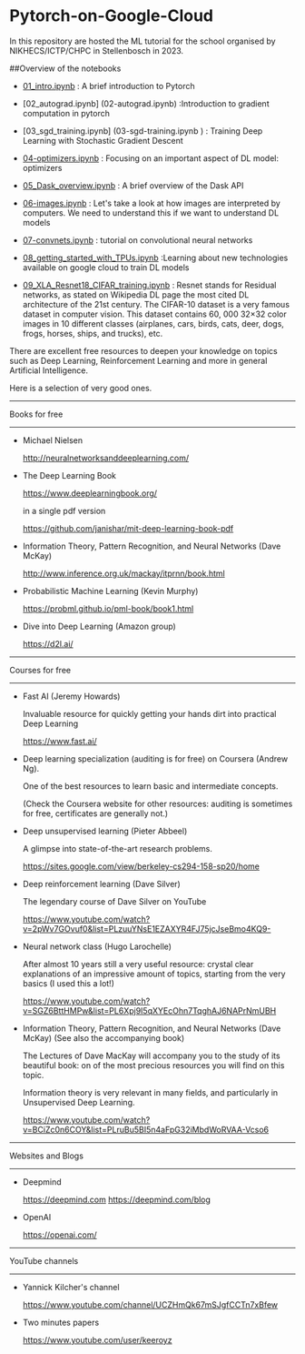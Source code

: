 # Pytorch-on-Google-Cloud
In this repository are hosted the ML tutorial for the school organised by NIKHECS/ICTP/CHPC in Stellenbosch in 2023.



##Overview of the notebooks


- [01_intro.ipynb](05_Dask_overview.ipynb)
  : A brief introduction to Pytorch


- [02_autograd.ipynb] (02-autograd.ipynb)
  :Introduction to gradient computation in pytorch

- [03_sgd_training.ipynb] (03-sgd-training.ipynb )
  : Training Deep Learning with Stochastic Gradient Descent

- [04-optimizers.ipynb](04-optimizers.ipynb)
  : Focusing on an important aspect of DL model: optimizers


- [05_Dask_overview.ipynb](05_Dask_overview.ipynb)
  : A brief overview of the Dask API


- [06-images.ipynb](06-images.ipynb)
  : Let's take a look at how images are interpreted by computers. We need to understand this if we want to understand DL models


- [07-convnets.ipynb](07-convnets.ipynb)
  : tutorial on convolutional neural networks




- [08_getting_started_with_TPUs.ipynb](08_getting_started_with_TPUs.ipynb)
  :Learning about new technologies available on google cloud to train DL models
    
- [09_XLA_Resnet18_CIFAR_training.ipynb](09_XLA_Resnet18_CIFAR_training.ipynb)
  : Resnet stands for Residual networks, as stated on Wikipedia DL page the most cited DL architecture of the 21st century. The CIFAR-10 dataset is a very famous dataset in computer vision. This dataset contains 60, 000 32×32 color images in 10 different classes (airplanes, cars, birds, cats, deer, dogs, frogs, horses, ships, and trucks), etc. 







There are excellent free resources to deepen your knowledge
on topics such as Deep Learning, Reinforcement Learning and more
in general Artificial Intelligence.

Here is a selection of very good ones.


*******************************************************************
Books for free
*******************************************************************

- Michael Nielsen

  http://neuralnetworksanddeeplearning.com/


- The Deep Learning Book

  https://www.deeplearningbook.org/

  in a single pdf version

  https://github.com/janishar/mit-deep-learning-book-pdf
  
- Information Theory, Pattern Recognition, and Neural Networks (Dave McKay)

  http://www.inference.org.uk/mackay/itprnn/book.html


- Probabilistic Machine Learning (Kevin Murphy)

  https://probml.github.io/pml-book/book1.html
  
- Dive into Deep Learning (Amazon group)

  https://d2l.ai/
  

*******************************************************************
Courses for free
*******************************************************************

- Fast AI (Jeremy Howards)
  
  Invaluable resource for quickly getting your hands dirt into practical Deep Learning
  
  https://www.fast.ai/

- Deep learning specialization (auditing is for free)
  on Coursera (Andrew Ng).
  
  One of the best resources to learn basic and intermediate concepts.
  
  (Check the Coursera website for other resources: auditing
  is sometimes for free, certificates are generally not.)

- Deep unsupervised learning (Pieter Abbeel)

  A glimpse into state-of-the-art research problems.

  https://sites.google.com/view/berkeley-cs294-158-sp20/home

- Deep reinforcement learning (Dave Silver)

  The legendary course of Dave Silver on YouTube

  https://www.youtube.com/watch?v=2pWv7GOvuf0&list=PLzuuYNsE1EZAXYR4FJ75jcJseBmo4KQ9-

- Neural network class (Hugo Larochelle)

  After almost 10 years still a very useful resource: crystal clear explanations
  of an impressive amount of topics, starting from the very basics (I used this
  a lot!)

  https://www.youtube.com/watch?v=SGZ6BttHMPw&list=PL6Xpj9I5qXYEcOhn7TqghAJ6NAPrNmUBH
  
  
- Information Theory, Pattern Recognition, and Neural Networks (Dave McKay)
  (See also the accompanying book)

  The Lectures of Dave MacKay will accompany you to the study of its beautiful book:
  on of the most precious resources you will find on this topic.
  
  Information theory is very relevant in many fields, and particularly in Unsupervised Deep Learning.
  
  https://www.youtube.com/watch?v=BCiZc0n6COY&list=PLruBu5BI5n4aFpG32iMbdWoRVAA-Vcso6


*******************************************************************
Websites and Blogs
*******************************************************************

- Deepmind

  https://deepmind.com
  https://deepmind.com/blog


- OpenAI

  https://openai.com/


*******************************************************************
YouTube channels
*******************************************************************

- Yannick Kilcher's channel

  https://www.youtube.com/channel/UCZHmQk67mSJgfCCTn7xBfew


- Two minutes papers

  https://www.youtube.com/user/keeroyz
